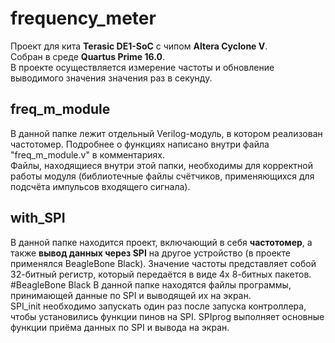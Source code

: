 # frequency_meter
Проект для кита **Terasic DE1-SoC** с чипом **Altera Cyclone V**.  
Собран в среде **Quartus Prime 16.0**.  
В проекте осуществляется измерение частоты и обновление выводимого значения значения раз в секунду.  
## freq_m_module
В данной папке лежит отдельный Verilog-модуль, в котором реализован частотомер. Подробнее о функциях написано внутри файла "freq_m_module.v" в комментариях.  
Файлы, находящиеся внутри этой папки, необходимы для корректной работы модуля (библиотечные файлы счётчиков, применяющихся для подсчёта импульсов входящего сигнала).  
## with_SPI
В данной папке находится проект, включающий в себя **частотомер**, а также **вывод данных через SPI** на другое устройство (в проекте применялся BeagleBone Black). Значение частоты представляет собой 32-битный регистр, который передаётся в виде 4х 8-битных пакетов.
#BeagleBone Black
В данной папке находятся файлы программы, принимающей данные по SPI и выводящей их на экран.  
SPI_init необходимо запускать один раз после запуска контроллера, чтобы установились функции пинов на SPI.
SPIprog  выполняет основные функции приёма данных по SPI и вывода на экран.